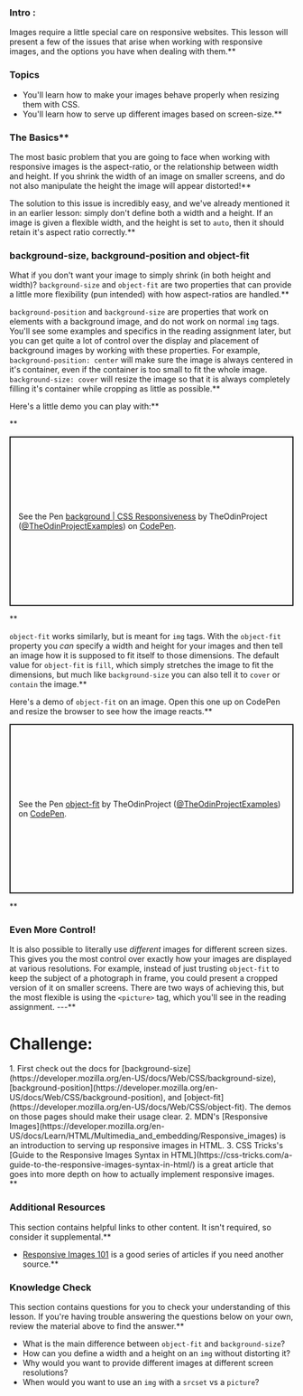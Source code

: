 ### Intro :
>
Images require a little special care on responsive websites. This lesson will present a few of the issues that arise when working with responsive images, and the options you have when dealing with them.**


###  Topics
* You'll learn how to make your images behave properly when resizing them with CSS.
* You'll learn how to serve up different images based on screen-size.**


### The Basics**


The most basic problem that you are going to face when working with responsive images is the aspect-ratio, or the relationship between width and height. If you shrink the width of an image on smaller screens, and do not also manipulate the height the image will appear distorted!**


The solution to this issue is incredibly easy, and we've already mentioned it in an earlier lesson: simply don't define both a width and a height. If an image is given a flexible width, and the height is set to `auto`, then it should retain it's aspect ratio correctly.**


### background-size, background-position and object-fit
What if you don't want your image to simply shrink (in both height and width)? `background-size` and `object-fit` are two properties that can provide a little more flexibility (pun intended) with how aspect-ratios are handled.**


`background-position` and `background-size` are properties that work on elements with a background image, and do not work on normal `img` tags. You'll see some examples and specifics in the reading assignment later, but you can get quite a lot of control over the display and placement of background images by working with these properties. For example, `background-position: center` will make sure the image is always centered in it's container, even if the container is too small to fit the whole image. `background-size: cover` will resize the image so that it is always completely filling it's container while cropping as little as possible.**


Here's a little demo you can play with:**


**



<p class="codepen" data-height="300" data-theme-id="dark" data-default-tab="css,result" data-slug-hash="powxJXV" data-editable="true" data-user="TheOdinProjectExamples" style="height: 300px; box-sizing: border-box; display: flex; align-items: center; justify-content: center; border: 2px solid; margin: 1em 0; padding: 1em;">
  <span>See the Pen <a href="https://codepen.io/TheOdinProjectExamples/pen/powxJXV">
  background | CSS Responsiveness</a> by TheOdinProject (<a href="https://codepen.io/TheOdinProjectExamples">@TheOdinProjectExamples</a>)
  on <a href="https://codepen.io">CodePen</a>.</span>
</p>
<script async src="https://cpwebassets.codepen.io/assets/embed/ei.js"></script>**


`object-fit` works similarly, but is meant for `img` tags. With the `object-fit` property you _can_ specify a width and height for your images and then tell an image how it is supposed to fit itself to those dimensions. The default value for `object-fit` is `fill`, which simply stretches the image to fit the dimensions, but much like `background-size` you can also tell it to `cover` or `contain` the image.**


Here's a demo of `object-fit` on an image. Open this one up on CodePen and resize the browser to see how the image reacts.**


<p class="codepen" data-height="300" data-theme-id="dark" data-default-tab="css,result" data-slug-hash="NWgOGGX" data-editable="true" data-user="TheOdinProjectExamples" style="height: 300px; box-sizing: border-box; display: flex; align-items: center; justify-content: center; border: 2px solid; margin: 1em 0; padding: 1em;">
  <span>See the Pen <a href="https://codepen.io/TheOdinProjectExamples/pen/NWgOGGX">
  object-fit</a> by TheOdinProject (<a href="https://codepen.io/TheOdinProjectExamples">@TheOdinProjectExamples</a>)
  on <a href="https://codepen.io">CodePen</a>.</span>
</p>
<script async src="https://cpwebassets.codepen.io/assets/embed/ei.js"></script>**


### Even More Control!
It is also possible to literally use _different_ images for different screen sizes. This gives you the most control over exactly how your images are displayed at various resolutions. For example, instead of just trusting `object-fit` to keep the subject of a photograph in frame, you could present a cropped version of it on smaller screens. There are two ways of achieving this, but the most flexible is using the `<picture>` tag, which you'll see in the reading assignment.
---**


# Challenge:
<div class="lesson-content__panel" markdown="1">
1. First check out the docs for [background-size](https://developer.mozilla.org/en-US/docs/Web/CSS/background-size), [background-position](https://developer.mozilla.org/en-US/docs/Web/CSS/background-position), and [object-fit](https://developer.mozilla.org/en-US/docs/Web/CSS/object-fit). The demos on those pages should make their usage clear.
2. MDN's [Responsive Images](https://developer.mozilla.org/en-US/docs/Learn/HTML/Multimedia_and_embedding/Responsive_images) is an introduction to serving up responsive images in HTML.
3. CSS Tricks's [Guide to the Responsive Images Syntax in HTML](https://css-tricks.com/a-guide-to-the-responsive-images-syntax-in-html/) is a great article that goes into more depth on how to actually implement responsive images.
</div>**


### Additional Resources
This section contains helpful links to other content. It isn't required, so consider it supplemental.**


* [Responsive Images 101](https://cloudfour.com/thinks/responsive-images-101-definitions/) is a good series of articles if you need another source.**


### Knowledge Check
This section contains questions for you to check your understanding of this lesson. If you're having trouble answering the questions below on your own, review the material above to find the answer.**


* What is the main difference between `object-fit` and `background-size`?
* How can you define a width and a height on an `img` without distorting it?
* Why would you want to provide different images at different screen resolutions?
* When would you want to use an `img` with a `srcset` vs a `picture`?
